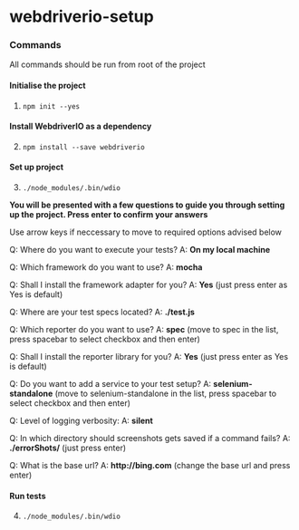 # webdriverio-setup

### Commands
All commands should be run from root of the project

#### Initialise the project
1. `npm init --yes`

#### Install WebdriverIO as a dependency
2. `npm install --save webdriverio`

#### Set up project
3. `./node_modules/.bin/wdio`

__You will be presented with a few questions to guide you through setting up the project. Press enter to confirm your answers__

Use arrow keys if neccessary to move to required options advised below

Q: Where do you want to execute your tests?
A: __On my local machine__ 

Q: Which framework do you want to use?
A: __mocha__

Q: Shall I install the framework adapter for you?
A: __Yes__ (just press enter as Yes is default)

Q: Where are your test specs located?
A: __./test.js__ 

Q: Which reporter do you want to use?
A: __spec__ (move to spec in the list, press spacebar to select checkbox and then enter)

Q: Shall I install the reporter library for you?
A: __Yes__ (just press enter as Yes is default)

Q: Do you want to add a service to your test setup?
A: __selenium-standalone__ (move to selenium-standalone in the list, press spacebar to select checkbox and then enter)

Q: Level of logging verbosity:
A: __silent__

Q: In which directory should screenshots gets saved if a command fails?
A: __./errorShots/__ (just press enter)

Q: What is the base url?
A: __http://bing.com__ (change the base url and press enter)

#### Run tests
4. `./node_modules/.bin/wdio`